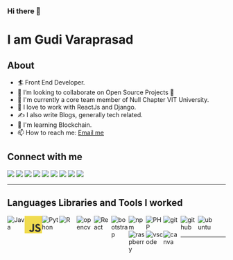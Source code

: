 ### Hi there 👋
# I am Gudi Varaprasad

## About
- 🏄‍ Front End Developer.
- 👯 I’m looking to collaborate on  Open Source Projects 💖
- 🔭 I'm currently a core team member of Null Chapter VIT University.
- 🌱 I love to work with ReactJs and Django.
- ✍ I also write Blogs, generally tech related.
- 🤔 I'm learning Blockchain.
- 📫 How to reach me: [Email me](mailto:gudi.varaprasad@gmail.com)

## Connect with **me**

[<img height="30" src="https://img.shields.io/badge/linkedin-%230077B5.svg?&style=for-the-badge&logo=linkedin&logoColor=white" />](https://www.linkedin.com/in/varaprasad-gudi-0007b4129/)
[<img height="30" src="https://img.shields.io/badge/twitter-%231DA1F2.svg?&style=for-the-badge&logo=twitter&logoColor=white" />](https://twitter.com/Gudi_Varaprasad)
[<img height="30" src="https://img.shields.io/badge/instagram-%23E4405F.svg?&style=for-the-badge&logo=instagram&logoColor=white" />](https://www.instagram.com/crypto._kid/)
[<img height="30" src="https://www.vectorlogo.zone/logos/facebook/facebook-ar21.svg" />](https://www.facebook.com/Varaprasad.Gudi/)
[<img height="30" src="https://img.shields.io/badge/gmail-D14836?&style=for-the-badge&logo=gmail&logoColor=white" />](mailto:gudi.varaprasad@gmail.com)
[<img height="30" src="https://www.vectorlogo.zone/logos/youtube/youtube-ar21.svg" />](https://www.youtube.com/channel/UCR2gr-sBjqnH0gW-Ca6i7Hw?view_as=subscriber)
[<img height="30" src="https://img.shields.io/badge/DEV.TO-%230A0A0A.svg?&style=for-the-badge&logo=dev.to&logoColor=white" />](https://dev.to/varaprasad_gudi)
[<img height="30" src="https://www.vectorlogo.zone/logos/stackoverflow/stackoverflow-ar21.svg" />](https://stackoverflow.com/users/13885645/gudi-varaprasad)
[<img height="30" src="https://img.shields.io/badge/https://www.vectorlogo.zone/logos/quora/quora-ar21.svg" />](https://www.quora.com/profile/Gudi-Varaprasad)
<br />
<hr />


## Languages Libraries and Tools I worked

<img align="left" alt="Java" width="40px" src="https://www.vectorlogo.zone/logos/java/java-icon.svg" />
<img align="left" alt="JS" width="40px" src="https://raw.githubusercontent.com/github/explore/80688e429a7d4ef2fca1e82350fe8e3517d3494d/topics/javascript/javascript.png" />
<img align="left" alt="Python" width="40px" src="https://www.vectorlogo.zone/logos/python/python-icon.svg" />
<img align="left" alt="R" width="40px" src="https://www.vectorlogo.zone/logos/r-project/r-project-official.svg" />
<img align="left" alt="opencv" width="40px" src="https://www.vectorlogo.zone/logos/opencv/opencv-icon.svg" />
<img align="left" alt="React" width="40px" src="https://www.vectorlogo.zone/logos/reactjs/reactjs-icon.svg" />
<img align="left" alt="bootstrap" width="40px" src="https://www.vectorlogo.zone/logos/getbootstrap/getbootstrap-icon.svg" />
<img align="left" alt="npm" width="40px" src="https://www.vectorlogo.zone/logos/nodejs/nodejs-icon.svg" />
<img align="left" alt="PHP" width="40px" src="https://www.vectorlogo.zone/logos/php/php-icon.svg" />
<img align="left" alt="git" width="40px" src="https://www.vectorlogo.zone/logos/git-scm/git-scm-icon.svg" />
<img align="left" alt="github" width="40px" src="https://www.vectorlogo.zone/logos/github/github-tile.svg" />
<img align="left" alt="ubuntu" width="40px" src="https://www.vectorlogo.zone/logos/ubuntu/ubuntu-icon.svg" />
<img align="left" alt="raspberry" width="40px" src="https://www.vectorlogo.zone/logos/raspberrypi/raspberrypi-icon.svg" />
<img align="left" alt="vscode" width="40px" src="https://www.vectorlogo.zone/logos/visualstudio_code/visualstudio_code-icon.svg" />
<img align="left" alt="canva" width="40px" src="https://www.vectorlogo.zone/logos/canva/canva-icon.svg" />
<br />
<br />
<hr />
